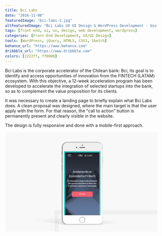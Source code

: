 ```yaml
---
title: Bci Labs
date: "2016-11-08"
featuredImage: "bci-labs-1.jpg"
altFeaturedImage: "Bci Labs UX UI Design & WordPress Development - Giu Magnani Web Designer and Developer from Treviglio - Bergamo, Italia (Italy)"
tags: [front-end, ui, ux, design, web development, wordpress]
categories: [Front-End Development, UX/UI Design]
tools: [WordPress, jQuery, HTML5, CSS3, Sketch]
behance_url: "https://www.behance.com"
dribbble_url: "https://www.dribbble.com"
colors: [2222ff, ff0000]
---
```


Bci Labs is the corporate accelerator of the Chilean bank: Bci, its goal is to identify and access opportunities of innovation from the FINTECH (LATAM) ecosystem. With this objective, a 12-week acceleration program has been developed to accelerate the integration of selected startups into the bank, so as to complement the value proposition for its clients.

It was necessary to create a landing page to briefly explain what Bci Labs does. A clean proposal was designed, where the main target is that the user apply with the form. For that reason, the "call to action" button is permanently present and clearly visible in the website.

The design is fully responsive and done with a mobile-first approach.

![Bci Labs mobile website](bci-labs-1.jpg)
